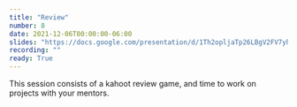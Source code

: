 ```yaml
---
title: "Review"
number: 8
date: 2021-12-06T00:00:00-06:00
slides: "https://docs.google.com/presentation/d/1Th2opljaTp26LBgV2FV7yh5Zppg1qXy477oR3WslTpY/edit?usp=sharing"
recording: ""
ready: True
---
```


This session consists of a kahoot review game, and time to work on projects with your mentors.
